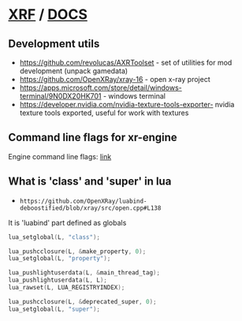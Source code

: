 # [XRF](../README.md) / [DOCS](./README.md)

## Development utils

- https://github.com/revolucas/AXRToolset - set of utilities for mod development (unpack gamedata)
- https://github.com/OpenXRay/xray-16 - open x-ray project
- https://apps.microsoft.com/store/detail/windows-terminal/9N0DX20HK701 - windows terminal
- https://developer.nvidia.com/nvidia-texture-tools-exporter- nvidia texture tools exported, useful for work with textures

## Command line flags for xr-engine

Engine command line flags: [link](https://github.com/OpenXRay/xray-16/wiki/%5BEN%5D-Engine's-command-line-keys)

## What is 'class' and 'super' in lua

- `https://github.com/OpenXRay/luabind-deboostified/blob/xray/src/open.cpp#L138`

It is 'luabind' part defined as globals

```c++
lua_setglobal(L, "class");

lua_pushcclosure(L, &make_property, 0);
lua_setglobal(L, "property");

lua_pushlightuserdata(L, &main_thread_tag);
lua_pushlightuserdata(L, L);
lua_rawset(L, LUA_REGISTRYINDEX);

lua_pushcclosure(L, &deprecated_super, 0);
lua_setglobal(L, "super");
```
